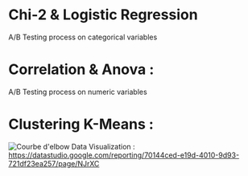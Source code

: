 # Chi-2 & Logistic Regression
A/B Testing process on categorical variables
# Correlation & Anova :
A/B Testing process on numeric variables
# Clustering K-Means :
![Courbe d'elbow](https://user-images.githubusercontent.com/83826055/129332598-feda79da-6135-4459-85d7-da16d200261f.png)
Data Visualization : https://datastudio.google.com/reporting/70144ced-e19d-4010-9d93-721df23ea257/page/NJrXC
